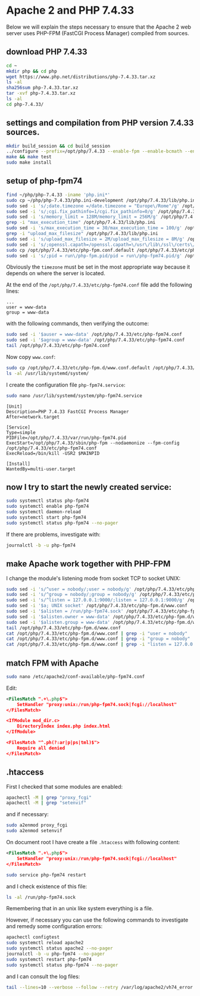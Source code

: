 # Apache 2 and PHP 7.4.33

Below we will explain the steps necessary to ensure that the Apache 2 web server uses PHP-FPM (FastCGI Process Manager) compiled from sources.

## download PHP 7.4.33

```bash
cd ~
mkdir php && cd php
wget https://www.php.net/distributions/php-7.4.33.tar.xz
ls -al
sha256sum php-7.4.33.tar.xz
tar -xvf php-7.4.33.tar.xz
ls -al
cd php-7.4.33/
```

## settings and compilation from PHP version 7.4.33 sources.

```bash
mkdir build_session && cd build_session
../configure --prefix=/opt/php/7.4.33 --enable-fpm --enable-bcmath --enable-ftp --with-openssl=/opt/openssl/1.1.1w --disable-cgi --enable-mbstring --with-curl --with-mysqli --with-pdo-mysql --enable-intl --with-zlib --with-bz2 --enable-gd --with-jpeg --with-gettext --with-gmp --with-xsl --enable-gcov --enable-debug
make && make test
sudo make install
```

## setup of php-fpm74

```bash
find ~/php/php-7.4.33 -iname 'php.ini*'
sudo cp ~/php/php-7.4.33/php.ini-development /opt/php/7.4.33/lib/php.ini
sudo sed -i 's/;date.timezone =/date.timezone = "Europe\/Rome"/g' /opt/php/7.4.33/lib/php.ini
sudo sed -i 's/;cgi.fix_pathinfo=1/cgi.fix_pathinfo=0/g' /opt/php/7.4.33/lib/php.ini
sudo sed -i 's/memory_limit = 128M/memory_limit = 256M/g' /opt/php/7.4.33/lib/php.ini
grep -i "max_execution_time" /opt/php/7.4.33/lib/php.ini
sudo sed -i 's/max_execution_time = 30/max_execution_time = 100/g' /opt/php/7.4.33/lib/php.ini
grep -i "upload_max_filesize" /opt/php/7.4.33/lib/php.ini
sudo sed -i 's/upload_max_filesize = 2M/upload_max_filesize = 8M/g' /opt/php/7.4.33/lib/php.ini
sudo sed -i 's/;openssl.capath=/openssl.capath=\/usr\/lib\/ssl\/certs\//g' /opt/php/7.4.33/lib/php.ini
sudo cp /opt/php/7.4.33/etc/php-fpm.conf.default /opt/php/7.4.33/etc/php-fpm74.conf
sudo sed -i 's/;pid = run\/php-fpm.pid/pid = run\/php-fpm74.pid/g' /opt/php/7.4.33/etc/php-fpm74.conf
```

Obviously the `timezone` must be set in the most appropriate way because it depends on where the server is located.

At the end of the `/opt/php/7.4.33/etc/php-fpm74.conf` file add the following lines:

```text
...
user = www-data
group = www-data
```

with the following commands, then verifying the outcome:

```bash
sudo sed -i '$auser = www-data' /opt/php/7.4.33/etc/php-fpm74.conf
sudo sed -i '$agroup = www-data' /opt/php/7.4.33/etc/php-fpm74.conf
tail /opt/php/7.4.33/etc/php-fpm74.conf
```

Now copy `www.conf`:

```bash
sudo cp /opt/php/7.4.33/etc/php-fpm.d/www.conf.default /opt/php/7.4.33/etc/php-fpm.d/www.conf
ls -al /usr/lib/systemd/system/
```

I create the configuration file `php-fpm74.service`:

```bash
sudo nano /usr/lib/systemd/system/php-fpm74.service
```

```text
[Unit]
Description=PHP 7.4.33 FastCGI Process Manager
After=network.target

[Service]
Type=simple
PIDFile=/opt/php/7.4.33/var/run/php-fpm74.pid
ExecStart=/opt/php/7.4.33/sbin/php-fpm --nodaemonize --fpm-config /opt/php/7.4.33/etc/php-fpm74.conf
ExecReload=/bin/kill -USR2 $MAINPID

[Install]
WantedBy=multi-user.target
```

## now I try to start the newly created service:

```bash
sudo systemctl status php-fpm74
sudo systemctl enable php-fpm74
sudo systemctl daemon-reload
sudo systemctl start php-fpm74
sudo systemctl status php-fpm74 --no-pager
```

If there are problems, investigate with:

```bash
journalctl -b -u php-fpm74
```

## make Apache work together with PHP-FPM

I change the module's listening mode from socket TCP to socket UNIX:

```bash
sudo sed -i 's/^user = nobody/;user = nobody/g' /opt/php/7.4.33/etc/php-fpm.d/www.conf
sudo sed -i 's/^group = nobody/;group = nobody/g' /opt/php/7.4.33/etc/php-fpm.d/www.conf
sudo sed -i 's/^listen = 127.0.0.1:9000/;listen = 127.0.0.1:9000/g' /opt/php/7.4.33/etc/php-fpm.d/www.conf
sudo sed -i '$a; UNIX socket' /opt/php/7.4.33/etc/php-fpm.d/www.conf
sudo sed -i '$alisten = /run/php-fpm74.sock' /opt/php/7.4.33/etc/php-fpm.d/www.conf
sudo sed -i '$alisten.owner = www-data' /opt/php/7.4.33/etc/php-fpm.d/www.conf
sudo sed -i '$alisten.group = www-data' /opt/php/7.4.33/etc/php-fpm.d/www.conf
tail /opt/php/7.4.33/etc/php-fpm.d/www.conf
cat /opt/php/7.4.33/etc/php-fpm.d/www.conf | grep -i "user = nobody"
cat /opt/php/7.4.33/etc/php-fpm.d/www.conf | grep -i "group = nobody"
cat /opt/php/7.4.33/etc/php-fpm.d/www.conf | grep -i "listen = 127.0.0.1:9000"
```

## match FPM with Apache

```bash
sudo nano /etc/apache2/conf-available/php-fpm74.conf
```

Edit:

```xml
<FilesMatch ".+\.php$">
    SetHandler "proxy:unix:/run/php-fpm74.sock|fcgi://localhost"
</FilesMatch>

<IfModule mod_dir.c>
    DirectoryIndex index.php index.html
</IfModule>

<FilesMatch "^.ph(?:ar|p|ps|tml)$">
    Require all denied
</FilesMatch>
```

## .htaccess

First I checked that some modules are enabled:

```bash
apachectl -M | grep "proxy_fcgi"
apachectl -M | grep "setenvif"
```

and if necessary:

```bash
sudo a2enmod proxy_fcgi
sudo a2enmod setenvif
```

On document root I have create a file `.htaccess` with following content:

```xml
<FilesMatch ".+\.php$">
    SetHandler "proxy:unix:/run/php-fpm74.sock|fcgi://localhost"
</FilesMatch>
```

```bash
sudo service php-fpm74 restart
```

and I check existence of this file:

```bash
ls -al /run/php-fpm74.sock
```

Remembering that in an unix like system everything is a file.

However, if necessary you can use the following commands to investigate and remedy some configuration errors:

```bash
apachectl configtest
sudo systemctl reload apache2
sudo systemctl status apache2 --no-pager
journalctl -b -u php-fpm74 --no-pager
sudo systemctl restart php-fpm74
sudo systemctl status php-fpm74 --no-pager
```

and I can consult the log files:

```bash
tail --lines=10 --verbose --follow --retry /var/log/apache2/vh74_error.log
```
